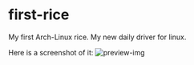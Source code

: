 # first-rice
My first Arch-Linux rice. My new daily driver for linux.

Here is a screenshot of it:
![preview-img](http://url/to/img.png)
